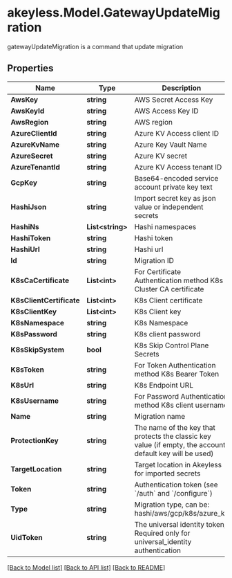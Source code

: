 # akeyless.Model.GatewayUpdateMigration
gatewayUpdateMigration is a command that update migration

## Properties

Name | Type | Description | Notes
------------ | ------------- | ------------- | -------------
**AwsKey** | **string** | AWS Secret Access Key | [optional] 
**AwsKeyId** | **string** | AWS Access Key ID | [optional] 
**AwsRegion** | **string** | AWS region | [optional] 
**AzureClientId** | **string** | Azure KV Access client ID | [optional] 
**AzureKvName** | **string** | Azure Key Vault Name | [optional] 
**AzureSecret** | **string** | Azure KV secret | [optional] 
**AzureTenantId** | **string** | Azure KV Access tenant ID | [optional] 
**GcpKey** | **string** | Base64-encoded service account private key text | [optional] 
**HashiJson** | **string** | Import secret key as json value or independent secrets | [optional] 
**HashiNs** | **List&lt;string&gt;** | Hashi namespaces | [optional] 
**HashiToken** | **string** | Hashi token | [optional] 
**HashiUrl** | **string** | Hashi url | [optional] 
**Id** | **string** | Migration ID | [optional] 
**K8sCaCertificate** | **List&lt;int&gt;** | For Certificate Authentication method K8s Cluster CA certificate | [optional] 
**K8sClientCertificate** | **List&lt;int&gt;** | K8s Client certificate | [optional] 
**K8sClientKey** | **List&lt;int&gt;** | K8s Client key | [optional] 
**K8sNamespace** | **string** | K8s Namespace | [optional] 
**K8sPassword** | **string** | K8s client password | [optional] 
**K8sSkipSystem** | **bool** | K8s Skip Control Plane Secrets | [optional] 
**K8sToken** | **string** | For Token Authentication method K8s Bearer Token | [optional] 
**K8sUrl** | **string** | K8s Endpoint URL | [optional] 
**K8sUsername** | **string** | For Password Authentication method K8s client username | [optional] 
**Name** | **string** | Migration name | 
**ProtectionKey** | **string** | The name of the key that protects the classic key value (if empty, the account default key will be used) | [optional] 
**TargetLocation** | **string** | Target location in Akeyless for imported secrets | [optional] 
**Token** | **string** | Authentication token (see &#x60;/auth&#x60; and &#x60;/configure&#x60;) | [optional] 
**Type** | **string** | Migration type, can be: hashi/aws/gcp/k8s/azure_kv | [optional] 
**UidToken** | **string** | The universal identity token, Required only for universal_identity authentication | [optional] 

[[Back to Model list]](../README.md#documentation-for-models) [[Back to API list]](../README.md#documentation-for-api-endpoints) [[Back to README]](../README.md)

